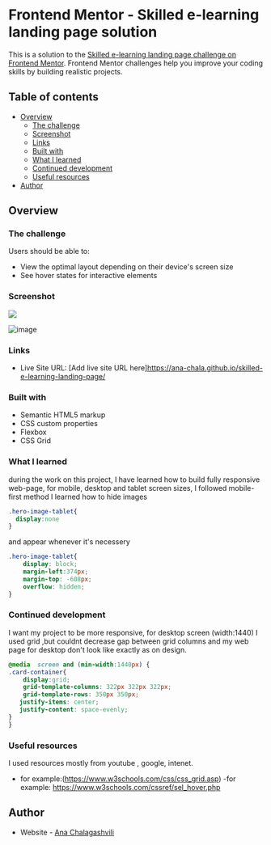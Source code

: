 # Frontend Mentor - Skilled e-learning landing page solution

This is a solution to the [Skilled e-learning landing page challenge on Frontend Mentor](https://www.frontendmentor.io/challenges/skilled-elearning-landing-page-S1ObDrZ8q). Frontend Mentor challenges help you improve your coding skills by building realistic projects.

## Table of contents

- [Overview](#overview)
  - [The challenge](#the-challenge)
  - [Screenshot](#screenshot)
  - [Links](#links)
  - [Built with](#built-with)
  - [What I learned](#what-i-learned)
  - [Continued development](#continued-development)
  - [Useful resources](#useful-resources)
- [Author](#author)

## Overview

### The challenge

Users should be able to:

- View the optimal layout depending on their device's screen size
- See hover states for interactive elements

### Screenshot
![](./screenshot.jpg)

![image](https://user-images.githubusercontent.com/121057105/224022218-241f7b99-c639-43c7-bc17-693ffc4fa0c9.png)



### Links

- Live Site URL: [Add live site URL here]https://ana-chala.github.io/skilled-e-learning-landing-page/



### Built with

- Semantic HTML5 markup
- CSS custom properties
- Flexbox
- CSS Grid

### What I learned

during the work on this project, I have learned how to build fully responsive  web-page, for mobile, desktop and tablet screen sizes, I followed mobile-first method
I  learned how to hide images 
```css
.hero-image-tablet{
  display:none
}
```
and appear whenever it's necessery
```css
.hero-image-tablet{
    display: block;
    margin-left:374px;
    margin-top: -608px;
    overflow: hidden;
}
```


### Continued development
I want my project to be more responsive, for desktop screen (width:1440) I used grid ,but couldnt decrease gap between grid columns and my web page for desktop don't look like exactly as on design.

```css
@media  screen and (min-width:1440px) {
.card-container{
    display:grid;
    grid-template-columns: 322px 322px 322px;
    grid-template-rows: 350px 350px;
   justify-items: center;
   justify-content: space-evenly;
}
}
```


### Useful resources

I used resources mostly from youtube , google, intenet.
- for example:(https://www.w3schools.com/css/css_grid.asp)
-for example:  https://www.w3schools.com/cssref/sel_hover.php
 
## Author

- Website - [Ana Chalagashvili](https://www.your-site.com)





